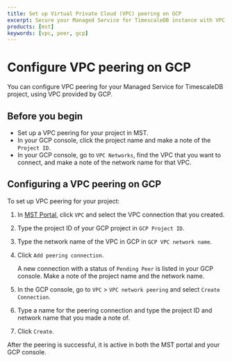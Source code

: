 ```yaml
---
title: Set up Virtual Private Cloud (VPC) peering on GCP
excerpt: Secure your Managed Service for TimescaleDB instance with VPC peering on GCP
products: [mst]
keywords: [vpc, peer, gcp]
---
```


# Configure VPC peering on GCP

You can configure VPC peering for your Managed Service for TimescaleDB project,
using VPC provided by GCP.

## Before you begin

*   Set up a VPC peering for your project in MST.
*   In your GCP console, click the project name and make a note of the `Project ID`.
*   In your GCP console, go to `VPC Networks`, find the VPC that you want to
    connect, and make a note of the network name for that VPC.

## Configuring a VPC peering on GCP

<Procedure>

To set up VPC peering for your project:

1.  In [MST Portal][mst-login], click `VPC` and select the VPC connection that you
    created.

1.  Type the project ID of your GCP project in `GCP Project ID`.

1.  Type the network name of the VPC in GCP in `GCP VPC network name`.

1.  Click `Add peering connection`.

    A new connection with a status of `Pending Peer` is listed in your GCP
    console. Make a note of the project name and the network name.

1.  In the GCP console, go to `VPC` > `VPC network peering` and select
    `Create Connection`.
1.  Type a name for the peering connection and type the project ID and network
    name that you made a note of.
1.  Click `Create`.

After the peering is successful, it is active in both the MST portal and your
GCP console.

</Procedure>

[mst-login]:https://portal.managed.timescale.com/login